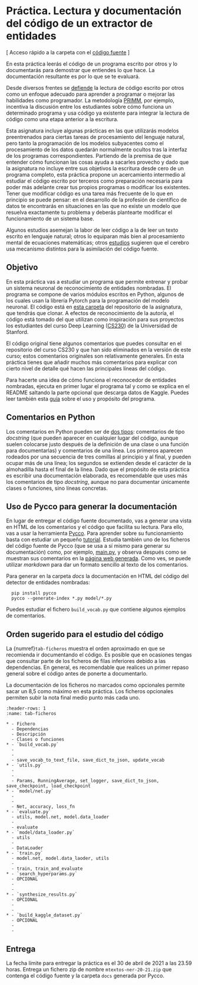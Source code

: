 
Práctica. Lectura y documentación del código de un extractor de entidades
=========================================================================

[ Acceso rápido a la carpeta con el [código fuente][ner] ]

En esta práctica leerás el código de un programa escrito por otros y lo documentarás para demostrar que entiendes lo que hace. La documentación resultante es por lo que se te evaluará.

Desde diversos frentes se [defiende][defiende] la lectura de código escrito por otros como un enfoque adecuado para aprender a programar o mejorar las habilidades como programador. La metodología [PRIMM][primm], por ejemplo, incentiva la discusión entre los estudiantes sobre cómo funciona un determinado programa y usa código ya existente  para integrar la lectura de código como una etapa anterior a la escritura. 

Esta asignatura incluye algunas prácticas en las que utilizarás modelos preentrenados para ciertas tareas de procesamiento del lenguaje natural, pero tanto la programación de los modelos subyacentes como el procesamiento de los datos quedarán normalmente ocultos tras la interfaz de los programas correspondientes. Partiendo de la premisa de que entender cómo funcionan las cosas ayuda a sacarles provecho y dado que la asignatura no incluye entre sus objetivos la escritura desde cero de un programa completo, esta práctica propone un acercamiento intermedio al estudiar el código escrito por terceros como preparación necesaria para poder más adelante crear tus propios programas o modificar los existentes. Tener que modificar código es una tarea más frecuente de lo que en principio se puede pensar: en el desarrollo de la profesión de científico de datos te encontrarás en situaciones en las que no existe un modelo que resuelva exactamente tu problema y deberás plantearte modificar el funcionamiento de un sistema base.

[defiende]: https://www.stevejgordon.co.uk/become-a-better-developer-by-reading-source-code
[primm]: https://blog.teachcomputing.org/using-primm-to-structure-programming-lessons/

Algunos estudios asemejan la labor de leer código a la de leer un texto escrito en lenguaje natural; otros lo equiparan más bien al procesamiento mental de ecuaciones matemáticas; otros [estudios][estudios] sugieren que el cerebro usa mecanismo distintos para la asimilación del código fuente.

[estudios]: https://www.sciencedaily.com/releases/2020/12/201215131236.htm


## Objetivo

En esta práctica vas a estudiar un programa que permite entrenar y probar un sistema neuronal de reconocimiento de entidades nombradas. El programa se compone de varios módulos escritos en Python, algunos de los cuales usan la librería Pytorch para la programación del modelo neuronal. El código está en [esta carpeta][ner] del repositorio de la asignatura, que tendrás que clonar. A efectos de reconocimiento de la autoría, el código está tomado del que utilizan como inspiración para sus proyectos los estudiantes del curso Deep Learning ([CS230][cs230]) de la Universidad de Stanford.

[cs230]: https://github.com/cs230-stanford/cs230-code-examples/
[ner]: https://github.com/jaspock/mtextos/blob/main/code/ner/

El código original tiene algunos comentarios que puedes consultar en el repositorio del curso CS230 y que han sido eliminados en la versión de este curso; estos comentarios originales son relativamente generales. En esta práctica tienes que añadir muchos más comentarios para explicar con cierto nivel de detalle qué hacen las principales líneas del código. 

Para hacerte una idea de cómo funciona el reconocedor de entidades nombradas, ejecuta en primer lugar el programa tal y como se explica en el README saltando la parte opcional que descarga datos de Kaggle. Puedes leer también esta [guía][guía] sobre el uso y propósito del programa.

[guía]: https://cs230.stanford.edu/blog/tips/

## Comentarios en Python

Los comentarios en Python pueden ser de [dos tipos][tipos]: comentarios de tipo *docstring* (que pueden aparecer en cualquier lugar del código, aunque suelen colocarse justo después de la definición de una clase o una función para documentarlas) y comentarios de una línea. Los primeros aparecen rodeados por una secuencia de tres comillas al principio y al final, y pueden ocupar más de una línea; los segundos se extienden desde el carácter de la almohadilla hasta el final de la línea. Dado que el propósito de esta práctica es escribir una documentación elaborada, es recomendable que uses más los comentarios de tipo *docstring*, aunque no para documentar únicamente clases o funciones, sino líneas concretas.

[tipos]: https://realpython.com/documenting-python-code/

## Uso de Pycco para generar la documentación

En lugar de entregar el código fuente documentado, vas a generar una vista en HTML de los comentarios y el código que facilita su lectura. Para ello, vas a usar la herramienta [Pycco][pycco]. Para aprender sobre su funcionamiento basta con estudiar un pequeño [tutorial][tutorial]. Estudia también uno de los ficheros del código fuente de Pycco (que se usa a sí mismo para generar su documentación) como, por ejemplo, [main.py][pyccomain], y observa después como se muestran sus comentarios en la [página web generada][pyccoejemplo]. Como ves, se puede utilizar *markdown* para dar un formato sencillo al texto de los comentarios.

Para generar en la carpeta *docs* la documentación en HTML del código del detector de entidades nombradas:

```{code-block} python
  pip install pycco
  pycco --generate-index *.py model/*.py
```

Puedes estudiar el fichero `build_vocab.py` que contiene algunos ejemplos de comentarios.

[pycco]: https://github.com/pycco-docs/pycco
[pyccomain]: https://github.com/pycco-docs/pycco/blob/master/pycco/main.py
[pyccoejemplo]: https://pycco-docs.github.io/pycco/
[tutorial]: https://realpython.com/generating-code-documentation-with-pycco/

## Orden sugerido para el estudio del código

La {numref}`tab-ficheros` muestra el orden aproximado en que se recomienda ir documentando el código. Es posible que en ocasiones tengas que consultar parte de los ficheros de filas inferiores debido a las dependencias. En general, es recomendable que realices un primer repaso general sobre el código antes de ponerte a documentarlo.

La documentación de los ficheros no marcados como opcionales permite sacar un 8,5 como máximo en esta práctica. Los ficheros opcionales permiten subir la nota final medio punto más cada uno.

<p></p>

```{list-table} Ficheros a documentar y orden recomendado.
:header-rows: 1
:name: tab-ficheros

* - Fichero
  - Dependencias
  - Descripción
  - Clases o funciones
* - `build_vocab.py`
  - 
  -
  - save_vocab_to_text_file, save_dict_to_json, update_vocab
* - `utils.py`
  - 
  -
  - Params, RunningAverage, set_logger, save_dict_to_json, save_checkpoint, load_checkpoint
* - `model/net.py`
  - 
  -
  - Net, accuracy, loss_fn
* - `evaluate.py`
  - utils, model.net, model.data_loader
  - 
  - evaluate
* - `model/data_loader.py`
  - utils
  -
  - DataLoader
* - `train.py`
  - model.net, model.data_laoder, utils
  - 
  - train, train_and_evaluate
* - `search_hyperparams.py`
  - OPCIONAL
  -
  -
* - `synthesize_results.py`
  - OPCIONAL
  -
  -
* - `build_kaggle_dataset.py`
  - OPCIONAL
  -
  -
```

## Entrega

La fecha límite para entregar la práctica es el 30 de abril de 2021 a las 23.59 horas. Entrega un fichero zip de nombre `mtextos-ner-20-21.zip` que contenga el código fuente y la carpeta `docs` generada por Pycco.
